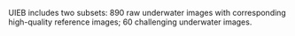 UIEB includes two subsets: 890 raw underwater images with corresponding high-quality reference images; 60 challenging underwater images. 
